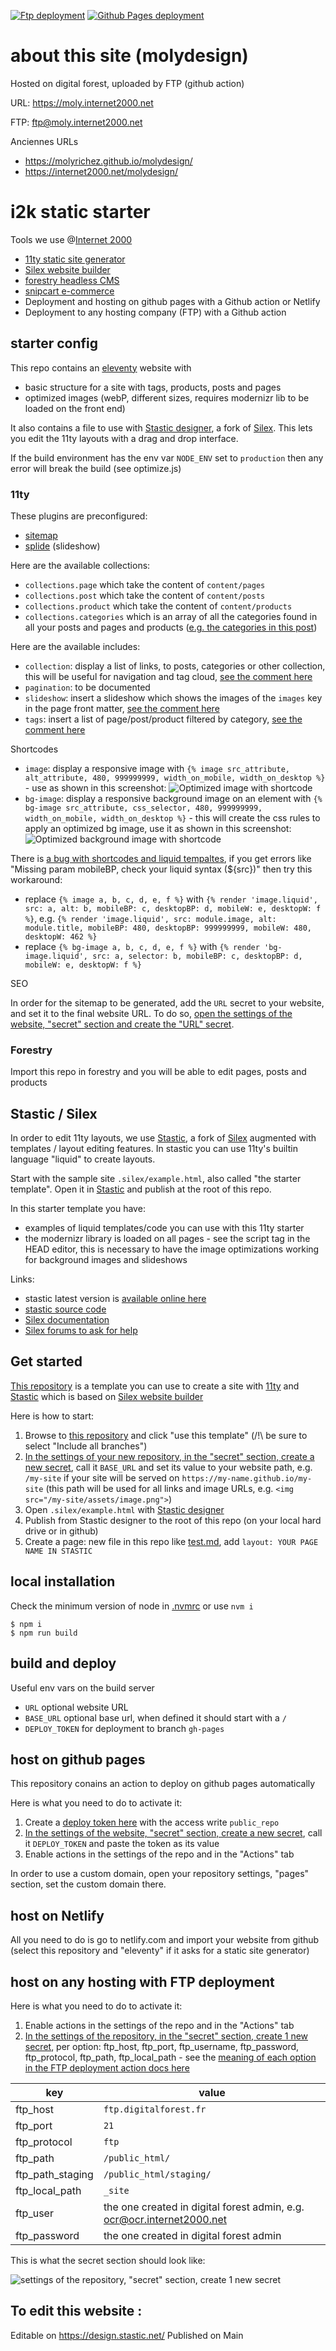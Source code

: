 [![Ftp deployment](../../actions/workflows/ftp.yml/badge.svg)](https://github.com/internet2000/tournova.fr/actions/workflows/ftp.yml)
[![Github Pages deployment](../../actions/workflows/ghpages.yml/badge.svg)](https://github.com/internet2000/starter-silex-11ty/actions/workflows/ghpages.yml)

# about this site (molydesign)

Hosted on digital forest, uploaded by FTP (github action)

URL: https://moly.internet2000.net

FTP: ftp@moly.internet2000.net

Anciennes URLs

* https://molyrichez.github.io/molydesign/
* https://internet2000.net/molydesign/

# i2k static starter

Tools we use @[Internet 2000](https://internet2000.net/)

* [11ty static site generator](https://www.11ty.dev/) 
* [Silex website builder](https://www.silex.me)
* [forestry headless CMS](https://forestry.io/)
* [snipcart e-commerce](https://snipcart.com/)
* Deployment and hosting on github pages with a Github action or Netlify
* Deployment to any hosting company (FTP) with a Github action

## starter config

This repo contains an [eleventy](https://11ty.dev) website with

* basic structure for a site with tags, products, posts and pages
* optimized images (webP, different sizes, requires modernizr lib to be loaded on the front end)

It also contains a file to use with [Stastic designer](https://design.stastic.net/), a fork of [Silex](https://www.silex.me). This lets you edit the 11ty layouts with a drag and drop interface.

If the build environment has the env var `NODE_ENV` set to `production` then any error will break the build (see optimize.js)

### 11ty

These plugins are preconfigured:

* [sitemap](https://github.com/quasibit/eleventy-plugin-sitemap)
* [splide](https://splidejs.com/) (slideshow)

Here are the available collections:

* `collections.page` which take the content of `content/pages`
* `collections.post` which take the content of `content/posts`
* `collections.product` which take the content of `content/products`
* `collections.categories` which is an array of all the categories found in all your posts and pages and products ([e.g. the categories in this post](./content/posts/2018-01-01-post1.md))

Here are the available includes:

* `collection`: display a list of links, to posts, categories or other collection, this will be useful for navigation and tag cloud, [see the comment here](./_includes/collection.liquid)
* `pagination`: to be documented
* `slideshow`: insert a slideshow which shows the images of the `images` key in the page front matter, [see the comment here](./_includes/slideshow.liquid)
* `tags`: insert a list of page/post/product filtered by category, [see the comment here](./_includes/tags.liquid)

Shortcodes

* `image`: display a responsive image with `{% image src_attribute, alt_attribute, 480, 999999999, width_on_mobile, width_on_desktop %}` - use as shown in this screenshot: ![Optimized image with shortcode](https://user-images.githubusercontent.com/715377/158573825-494922aa-2fdb-4321-b776-53786e8c9925.png)
* `bg-image`: display a responsive background image on an element with `{% bg-image src_attribute, css_selector, 480, 999999999, width_on_mobile, width_on_desktop %}` - this will create the css rules to apply an optimized bg image, use it as shown in this screenshot: ![Optimized background image with shortcode](https://user-images.githubusercontent.com/715377/158573849-d48a6f09-1f5b-45d2-964a-77489b9b9966.png)

There is [a bug with shortcodes and liquid tempaltes](https://github.com/11ty/eleventy/issues/2348), if you get errors like "Missing param mobileBP, check your liquid syntax (${src})" then try this workaround:

* replace `{% image a, b, c, d, e, f %}` with `{% render 'image.liquid', src: a, alt: b, mobileBP: c, desktopBP: d, mobileW: e, desktopW: f %}`, e.g. `{% render 'image.liquid', src: module.image, alt: module.title, mobileBP: 480, desktopBP: 999999999, mobileW: 480, desktopW: 462 %}`
* replace `{% bg-image a, b, c, d, e, f %}` with `{% render 'bg-image.liquid', src: a, selector: b, mobileBP: c, desktopBP: d, mobileW: e, desktopW: f %}`

SEO

In order for the sitemap to be generated, add the `URL` secret to your website, and set it to the final website URL. To do so, [open the settings of the website, "secret" section and create the "URL" secret](./settings/secrets/actions/new).

### Forestry

Import this repo in forestry and you will be able to edit pages, posts and products

## Stastic / Silex

In order to edit 11ty layouts, we use [Stastic](https://design.stastic.net), a fork of [Silex](https://www.silex.me) augmented with templates / layout editing features. In stastic you can use 11ty's builtin language "liquid" to create layouts.

Start with the sample site `.silex/example.html`, also called "the starter template". Open it in [Stastic](https://design.stastic.net) and publish at the root of this repo.

In this starter template you have:

* examples of liquid templates/code you can use with this 11ty starter
* the modernizr library is loaded on all pages - see the script tag in the HEAD editor, this is necessary to have the image optimizations working for background images and slideshows

Links:

* stastic latest version is [available online here](https://design.stastic.net/)
* [stastic source code](https://github.com/lexoyo/stastic-designer)
* [Silex documentation](https://github.com/silexlabs/Silex/wiki/)
* [Silex forums to ask for help](https://github.com/silexlabs/Silex/issues/)

## Get started

[This repository](https://github.com/lexoyo/11ty-boilerplate) is a template you can use to create a site with [11ty](https://11ty.dev) and [Stastic](https://github.com/lexoyo/stastic-designer) which is based on [Silex website builder](https://www.silex.me)

Here is how to start:

1. Browse to [this repository](https://github.com/lexoyo/11ty-boilerplate) and click "use this template" (/!\ be sure to select "Include all branches")
1. [In the settings of your new repository, in the "secret" section, create a new secret](./settings/secrets/actions/new), call it `BASE_URL` and set its value to your website path, e.g. `/my-site` if your site will be served on `https://my-name.github.io/my-site` (this path will be used for all links and image URLs, e.g. `<img src="/my-site/assets/image.png">`)
1. Open `.silex/example.html` with [Stastic designer](https://design.stastic.net/)
1. Publish from Stastic designer to the root of this repo (on your local hard drive or in github)
1. Create a page: new file in this repo like [test.md](./test.md), add `layout: YOUR PAGE NAME IN STASTIC`

## local installation

Check the minimum version of node in [.nvmrc](./.nvmrc) or use `nvm i`

```
$ npm i
$ npm run build
```

## build and deploy

Useful env vars on the build server

* `URL` optional website URL
* `BASE_URL` optional base url, when defined it should start with a `/`
* `DEPLOY_TOKEN` for deployment to branch `gh-pages`

## host on github pages

This repository conains an action to deploy on github pages automatically

Here is what you need to do to activate it:

1. Create a [deploy token here](https://github.com/settings/tokens) with the access write `public_repo`
1. [In the settings of the website, "secret" section, create a new secret](./settings/secrets/actions/new), call it `DEPLOY_TOKEN` and paste the token as its value 
1. Enable actions in the settings of the repo and in the "Actions" tab

In order to use a custom domain, open your repository settings, "pages" section, set the custom domain there.

## host on Netlify

All you need to do is go to netlify.com and import your website from github (select this repository and "eleventy" if it asks for a static site generator)

## host on any hosting with FTP deployment

Here is what you need to do to activate it:

1. Enable actions in the settings of the repo and in the "Actions" tab
1. [In the settings of the repository, in the "secret" section, create 1 new secret](./settings/secrets/actions/new), per option: ftp_host, ftp_port, ftp_username, ftp_password, ftp_protocol, ftp_path, ftp_local_path - see the [meaning of each option in the FTP deployment action docs here](https://github.com/marketplace/actions/ftp-deploy#settings)

| key | value |
| --- | ----- |
| ftp_host | `ftp.digitalforest.fr` |
| ftp_port | `21` |
| ftp_protocol | `ftp` |
| ftp_path | `/public_html/` |
| ftp_path_staging | `/public_html/staging/` |
| ftp_local_path | `_site` |
| ftp_user | the one created in digital forest admin, e.g. ocr@ocr.internet2000.net |
| ftp_password | the one created in digital forest admin |

This is what the secret section should look like:

![settings of the repository, "secret" section, create 1 new secret](https://user-images.githubusercontent.com/715377/149593587-1e5497c0-a52c-49c0-8196-23b87bf67a9b.png)

## To edit this website :
Editable on https://design.stastic.net/
Published on Main
